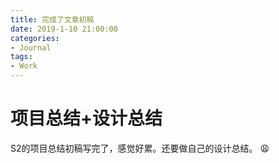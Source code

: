 ```yaml
---
title: 完成了文章初稿
date: 2019-1-10 21:00:00
categories:
- Journal
tags:
- Work
---
```


# 项目总结+设计总结
S2的项目总结初稿写完了，感觉好累。还要做自己的设计总结。
:weary: